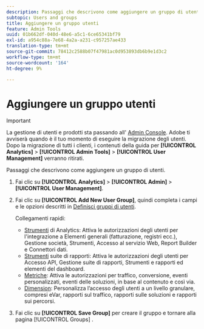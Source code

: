 ```yaml
---
description: Passaggi che descrivono come aggiungere un gruppo di utenti.
subtopic: Users and groups
title: Aggiungere un gruppo utenti
feature: Admin Tools
uuid: 01b662df-040d-48e6-a5c1-6ce65341bf79
exl-id: a954c88a-7e68-4a2a-a231-c957257ae433
translation-type: tm+mt
source-git-commit: 78412c2588b07f47981ac0d953893db6b9e1d3c2
workflow-type: tm+mt
source-wordcount: '164'
ht-degree: 9%

---
```


# Aggiungere un gruppo utenti

>[!IMPORTANT]
>
>La gestione di utenti e prodotti sta passando all&#39; [Admin Console](https://helpx.adobe.com/it/enterprise/using/admin-console.html). Adobe ti avviserà quando è il tuo momento di eseguire la migrazione degli utenti. Dopo la migrazione di tutti i clienti, i contenuti della guida per **[!UICONTROL Analytics]** > **[!UICONTROL Admin Tools]** > **[!UICONTROL User Management]** verranno ritirati.

Passaggi che descrivono come aggiungere un gruppo di utenti.

1. Fai clic su **[!UICONTROL Analytics]** > **[!UICONTROL Admin]** > **[!UICONTROL User Management]**.
1. Fai clic su **[!UICONTROL Add New User Group]**, quindi completa i campi e le opzioni descritti in [Definisci gruppi di utenti](/help/admin/user-management2/c-user-groups/groups.md).

   Collegamenti rapidi:

   * [Strumenti](/help/admin/user-management2/c-customize-report-access/groups-analytics-tools.md) di Analytics: Attiva le autorizzazioni degli utenti per l&#39;integrazione a Elementi generali (fatturazione, registri ecc.), Gestione società, Strumenti, Accesso al servizio Web, Report Builder e Connettori dati.
   * [Strumenti](/help/admin/user-management2/c-customize-report-access/groups-report-suite-tools.md) suite di rapporti: Attiva le autorizzazioni degli utenti per Accesso API, Gestione suite di rapporti, Strumenti e rapporti ed elementi del dashboard.
   * [Metriche](/help/admin/user-management2/c-customize-report-access/groups-metrics.md): Attiva le autorizzazioni per traffico, conversione, eventi personalizzati, eventi delle soluzioni, in base al contenuto e così via.
   * [Dimension](/help/admin/user-management2/c-customize-report-access/groups-dimensions.md): Personalizza l’accesso degli utenti a un livello granulare, compresi eVar, rapporti sul traffico, rapporti sulle soluzioni e rapporti sui percorsi.

1. Fai clic su **[!UICONTROL Save Group]** per creare il gruppo e tornare alla pagina [!UICONTROL Groups] .
